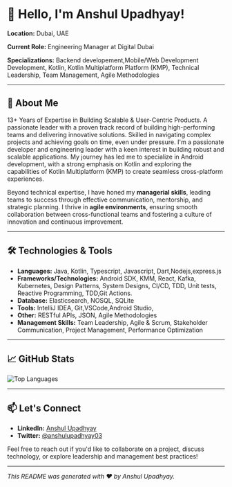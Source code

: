 # 👋 Hello, I'm Anshul Upadhyay!

**Location:** Dubai, UAE

**Current Role:** Engineering Manager at Digital Dubai

**Specializations:** Backend developement,Mobile/Web Development Development, Kotlin, Kotlin Multiplatform Platform (KMP), Technical Leadership, Team Management, Agile Methodologies

---

## 🚀 About Me
13+ Years of Expertise in Building Scalable & User-Centric Products.
A passionate leader with a proven track record of building high-performing teams and
delivering innovative solutions. Skilled in navigating complex projects and achieving goals on
time, even under pressure.
I'm a passionate developer and engineering leader with a keen interest in building robust and scalable applications. My journey has led me to specialize in Android development, with a strong emphasis on Kotlin and exploring the capabilities of Kotlin Multiplatform (KMP) to create seamless cross-platform experiences.

Beyond technical expertise, I have honed my **managerial skills**, leading teams to success through effective communication, mentorship, and strategic planning. I thrive in **agile environments**, ensuring smooth collaboration between cross-functional teams and fostering a culture of innovation and continuous improvement.

---

## 🛠️ Technologies & Tools

- **Languages:** Java, Kotlin, Typescript, Javascript, Dart,Nodejs,express.js
- **Frameworks/Technologies:** Android SDK, KMM, React, Kafka, Kubernetes, Design Patterns, System Designs, CI/CD, TDD, Unit tests, Reactive Programming, TDD,Git Actions.
- **Database:** Elasticsearch, NOSQL, SQLite
- **Tools:** IntelliJ IDEA, Git,VSCode,Android Studio, 
- **Other:** RESTful APIs, JSON, Agile Methodologies
- **Management Skills:** Team Leadership, Agile & Scrum, Stakeholder Communication, Project Management, Performance Optimization

---

## 📈 GitHub Stats

![Top Languages](https://github-readme-stats.vercel.app/api/top-langs/?username=anshulupadhyay03&layout=compact&theme=radical)

---

## 📫 Let's Connect

- **LinkedIn:** [Anshul Upadhyay](https://www.linkedin.com/in/anshulupadhyay03)
- **Twitter:** [@anshulupadhyay03](https://twitter.com/anshulupadhyay03)

Feel free to reach out if you'd like to collaborate on a project, discuss technology, or explore leadership and management best practices!

---

*This README was generated with ❤️ by Anshul Upadhyay.*
